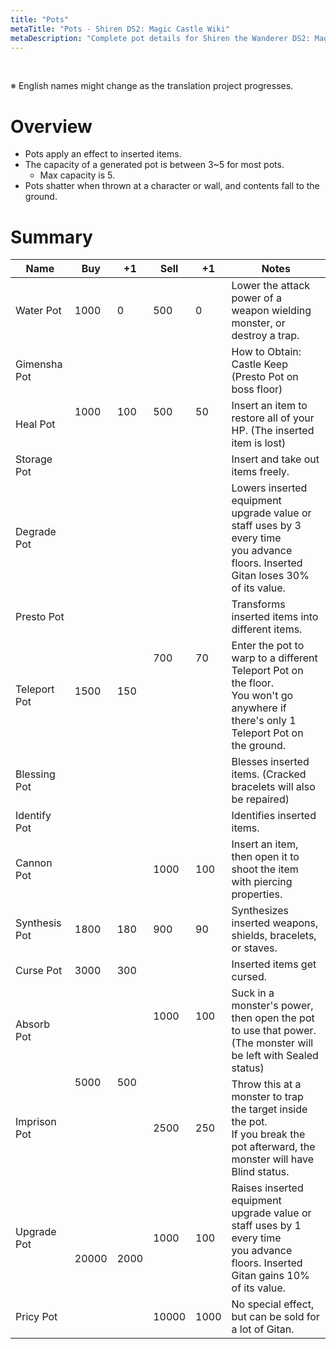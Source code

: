 ```yaml
---
title: "Pots"
metaTitle: "Pots - Shiren DS2: Magic Castle Wiki"
metaDescription: "Complete pot details for Shiren the Wanderer DS2: Magic Castle of the Desert."
---
```


<br/>

<span class="redText">※ English names might change as the translation project progresses.</span>

# Overview

- Pots apply an effect to inserted items.
- The capacity of a generated pot is between 3~5 for most pots.
    - Max capacity is 5.
- Pots shatter when thrown at a character or wall, and contents fall to the ground.

# Summary

<table class="itemListCentered">
  <thead>
    <tr>
      <th>Name</th>
      <th>Buy</th>
      <th>+1</th>
      <th>Sell</th>
      <th>+1</th>
      <th>Notes</th>
    </tr>
  </thead>
  <tbody>
    <tr>
      <td class="priceTableName">Water Pot</td>
      <td>1000</td>
      <td>0</td>
      <td>500</td>
      <td>0</td>
      <td class="leftText">Lower the attack power of a weapon wielding monster, or destroy a trap.</td>
    </tr>
    <tr>
      <td class="priceTableName">Gimensha Pot</td>
      <td rowspan="3">1000</td>
      <td rowspan="3">100</td>
      <td rowspan="3">500</td>
      <td rowspan="3">50</td>
      <td class="leftText"><span class="purpleText">How to Obtain</span>: Castle Keep (Presto Pot on boss floor)</td>
    </tr>
    <tr>
      <td class="priceTableName">Heal Pot</td>
      <td class="leftText">Insert an item to restore all of your HP. (The inserted item is lost)</td>
    </tr>
    <tr>
      <td class="priceTableName">Storage Pot</td>
      <td class="leftText">Insert and take out items freely.</td>
    </tr>
    <tr>
      <td class="priceTableName">Degrade Pot</td>
      <td rowspan="6">1500</td>
      <td rowspan="6">150</td>
      <td rowspan="5">700</td>
      <td rowspan="5">70</td>
      <td class="leftText">Lowers inserted equipment upgrade value or staff uses by 3 every time<br/>you advance floors. Inserted Gitan loses 30% of its value.</td>
    </tr>
    <tr>
      <td class="priceTableName">Presto Pot</td>
      <td class="leftText">Transforms inserted items into different items.</td>
    </tr>
    <tr>
      <td class="priceTableName">Teleport Pot</td>
      <td class="leftText">Enter the pot to warp to a different Teleport Pot on the floor.<br/>You won't go anywhere if there's only 1 Teleport Pot on the ground.</td>
    </tr>
    <tr>
      <td class="priceTableName">Blessing Pot</td>
      <td class="leftText">Blesses inserted items. (Cracked bracelets will also be repaired)</td>
    </tr>
    <tr>
      <td class="priceTableName">Identify Pot</td>
      <td class="leftText">Identifies inserted items.</td>
    </tr>
    <tr>
      <td class="priceTableName">Cannon Pot</td>
      <td>1000</td>
      <td>100</td>
      <td class="leftText">Insert an item, then open it to shoot the item with piercing properties.</td>
    </tr>
    <tr>
      <td class="priceTableName">Synthesis Pot</td>
      <td>1800</td>
      <td>180</td>
      <td>900</td>
      <td>90</td>
      <td class="leftText">Synthesizes inserted weapons, shields, bracelets, or staves.</td>
    </tr>
    <tr>
      <td class="priceTableName">Curse Pot</td>
      <td>3000</td>
      <td>300</td>
      <td rowspan="2">1000</td>
      <td rowspan="2">100</td>
      <td class="leftText">Inserted items get cursed.</td>
    </tr>
    <tr>
      <td class="priceTableName">Absorb Pot</td>
      <td rowspan="2">5000</td>
      <td rowspan="2">500</td>
      <td class="leftText">Suck in a monster's power, then open the pot to use that power.<br/>(The monster will be left with Sealed status)</td>
    </tr>
    <tr>
      <td class="priceTableName">Imprison Pot</td>
      <td>2500</td>
      <td>250</td>
      <td class="leftText">Throw this at a monster to trap the target inside the pot.<br/>If you break the pot afterward, the monster will have Blind status.</td>
    </tr>
    <tr>
      <td class="priceTableName">Upgrade Pot</td>
      <td rowspan="2">20000</td>
      <td rowspan="2">2000</td>
      <td>1000</td>
      <td>100</td>
      <td class="leftText">Raises inserted equipment upgrade value or staff uses by 1 every time<br/>you advance floors. Inserted Gitan gains 10% of its value.</td>
    </tr>
    <tr>
      <td class="priceTableName">Pricy Pot</td>
      <td>10000</td>
      <td>1000</td>
      <td class="leftText">No special effect, but can be sold for a lot of Gitan.</td>
    </tr>
  </tbody>
</table>
